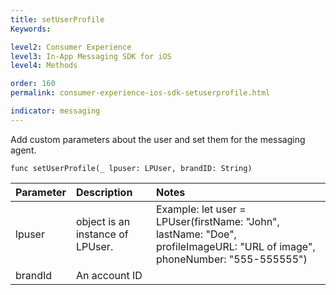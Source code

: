 ```yaml
---
title: setUserProfile
Keywords:

level2: Consumer Experience
level3: In-App Messaging SDK for iOS
level4: Methods

order: 160
permalink: consumer-experience-ios-sdk-setuserprofile.html

indicator: messaging
---
```


Add custom parameters about the user and set them for the messaging agent. 

`func setUserProfile(_ lpuser: LPUser, brandID: String)`

| Parameter | Description | Notes |
| :--- | :--- | :--- |
|lpuser | object is an instance of LPUser. | Example: let user = LPUser(firstName: "John", lastName: "Doe", profileImageURL: "URL of image", phoneNumber: "555-555555") |
| brandId  | An account ID | |

